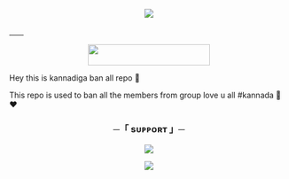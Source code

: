 

<p align="center">
  <img src="https://te.legra.ph/file/7c029c9b9cf322de541cc.jpg">
</p>

[ㅤㅤ](https://heroku.com/deploy?template=https://github.com/kannadigaXD/banall)
<p align="center"><a href="https://dashboard.heroku.com/new?template=https://github.com/chinnuxd/Unlimited"> <img src="https://img.shields.io/badge/Deploy%20On%20Heroku-black?style=for-the-badge&logo=heroku" width="220" height="38.45"/></a></p>

Hey this is kannadiga ban all repo 🥀

This repo is used to ban all the members from group love u all #kannada 💛♥️

<h3 align="center">
    ─「 sᴜᴩᴩᴏʀᴛ 」─
</h3>

<p align="center">
<a href="https://t.me/DO_JISM_EK_JAAN_OP"><img src="https://img.shields.io/badge/-Support%20Group-blue.svg?style=for-the-badge&logo=Telegram"></a>
</p>

<p align="center">
<a href="https://telegram.me/https://t.me/TeamAgora"><img src="https://img.shields.io/badge/-Support%20Channel-blue.svg?style=for-the-badge&logo=Telegram"></a>
</p>




